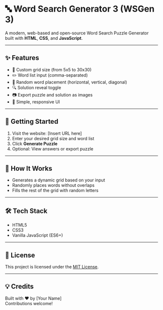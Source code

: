 # 🔤 Word Search Generator 3 (WSGen 3)

A modern, web-based and open-source Word Search Puzzle Generator built with **HTML**, **CSS**, and **JavaScript**.

---

## ✨ Features

- 📐 Custom grid size (from 5x5 to 30x30)
- ✏️ Word list input (comma-separated)
- 🔀 Random word placement (horizontal, vertical, diagonal)
- 🔍 Solution reveal toggle
- 📷 Export puzzle and solution as images
- 🎨 Simple, responsive UI

---

## 🚀 Getting Started

1. Visit the website: [Insert URL here]
2. Enter your desired grid size and word list
3. Click **Generate Puzzle**
4. Optional: View answers or export puzzle

---

## 🧠 How It Works

- Generates a dynamic grid based on your input
- Randomly places words without overlaps
- Fills the rest of the grid with random letters

---

## 🛠️ Tech Stack

- HTML5
- CSS3
- Vanilla JavaScript (ES6+)

---

## 📄 License

This project is licensed under the [MIT License](LICENSE).

---

## 💡 Credits

Built with ❤️ by [Your Name]  
Contributions welcome!
